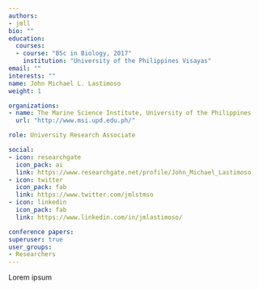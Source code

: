 ```yaml
---
authors:
- jmll
bio: ""
education:
  courses:
  - course: "BSc in Biology, 2017"
    institution: "University of the Philippines Visayas"
email: ""
interests: ""
name: John Michael L. Lastimoso
weight: 1

organizations:
- name: The Marine Science Institute, University of the Philippines
  url: "http://www.msi.upd.edu.ph/"

role: University Research Associate

social:
- icon: researchgate
  icon_pack: ai
  link: https://www.researchgate.net/profile/John_Michael_Lastimoso
- icon: twitter
  icon_pack: fab
  link: https://www.twitter.com/jmlstmso
- icon: linkedin
  icon_pack: fab
  link: https://www.linkedin.com/in/jmlastimoso/

conference papers:
superuser: true
user_groups:
- Researchers
---
```


Lorem ipsum